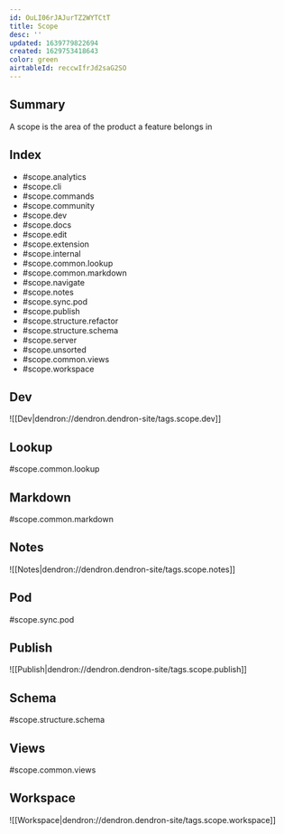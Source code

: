```yaml
---
id: OuLI06rJAJurTZ2WYTCtT
title: Scope
desc: ''
updated: 1639779822694
created: 1629753418643
color: green
airtableId: reccwIfrJd2saG2SO
---
```


## Summary

A scope is the area of the product a feature belongs in

## Index

- #scope.analytics
- #scope.cli
- #scope.commands
- #scope.community
- #scope.dev
- #scope.docs
- #scope.edit
- #scope.extension
- #scope.internal
- #scope.common.lookup
- #scope.common.markdown
- #scope.navigate
- #scope.notes
- #scope.sync.pod
- #scope.publish
- #scope.structure.refactor
- #scope.structure.schema
- #scope.server
- #scope.unsorted
- #scope.common.views
- #scope.workspace

## Dev
![[Dev|dendron://dendron.dendron-site/tags.scope.dev]]

## Lookup
#scope.common.lookup

## Markdown
#scope.common.markdown

## Notes
![[Notes|dendron://dendron.dendron-site/tags.scope.notes]]

## Pod
#scope.sync.pod

## Publish
![[Publish|dendron://dendron.dendron-site/tags.scope.publish]]

## Schema
#scope.structure.schema

## Views
#scope.common.views

## Workspace
![[Workspace|dendron://dendron.dendron-site/tags.scope.workspace]] 


<!-- - Editing
- Retrieving
- Organizing
- Sharing
- Transferring
- Extending 
-->
